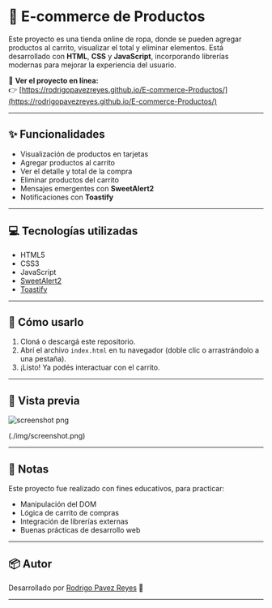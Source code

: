 # 🛒 E-commerce de Productos

Este proyecto es una tienda online de ropa, donde se pueden agregar productos al carrito, visualizar el total y eliminar elementos. Está desarrollado con **HTML**, **CSS** y **JavaScript**, incorporando librerías modernas para mejorar la experiencia del usuario.

🔗 **Ver el proyecto en línea:**  
👉 [https://rodrigopavezreyes.github.io/E-commerce-Productos/](https://rodrigopavezreyes.github.io/E-commerce-Productos/)

---

## ✨ Funcionalidades

- Visualización de productos en tarjetas
- Agregar productos al carrito
- Ver el detalle y total de la compra
- Eliminar productos del carrito
- Mensajes emergentes con **SweetAlert2**
- Notificaciones con **Toastify**

---

## 💻 Tecnologías utilizadas

- HTML5
- CSS3
- JavaScript
- [SweetAlert2](https://sweetalert2.github.io/)
- [Toastify](https://apvarun.github.io/toastify-js/)

---

## 🚀 Cómo usarlo

1. Cloná o descargá este repositorio.
2. Abrí el archivo `index.html` en tu navegador (doble clic o arrastrándolo a una pestaña).
3. ¡Listo! Ya podés interactuar con el carrito.

---

## 📸 Vista previa

![screenshot png](https://github.com/user-attachments/assets/499609a2-130b-4427-afdc-7884cb70937c)

(./img/screenshot.png) 

---

## 📝 Notas

Este proyecto fue realizado con fines educativos, para practicar:

- Manipulación del DOM
- Lógica de carrito de compras
- Integración de librerías externas
- Buenas prácticas de desarrollo web

---

## 📦 Autor

Desarrollado por [Rodrigo Pavez Reyes](https://github.com/RodrigoPavezReyes) 🙌

---

